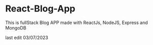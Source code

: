 # React-Blog-App

This is fullStack Blog APP made with ReactJs, NodeJS, Express and MongoDB

last edit 03/07/2023
